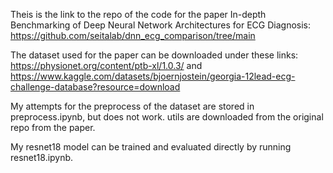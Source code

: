 Theis is the link to the repo of the code for the paper In-depth Benchmarking of Deep Neural Network
 Architectures for ECG Diagnosis: https://github.com/seitalab/dnn_ecg_comparison/tree/main

The dataset used for the paper can be downloaded under these links:
https://physionet.org/content/ptb-xl/1.0.3/ and
https://www.kaggle.com/datasets/bjoernjostein/georgia-12lead-ecg-challenge-database?resource=download

My attempts for the preprocess of the dataset are stored in preprocess.ipynb, but does not work.
utils are downloaded from the original repo from the paper.

My resnet18 model can be trained and evaluated directly by running resnet18.ipynb.
